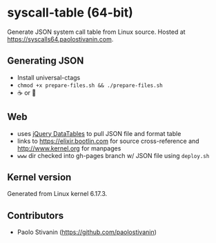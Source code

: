 # syscall-table (64-bit)
Generate JSON system call table from Linux source. Hosted at https://syscalls64.paolostivanin.com.

## Generating JSON
* Install universal-ctags
* `chmod +x prepare-files.sh && ./prepare-files.sh`
* :coffee: or :beer:

## Web
* uses [jQuery DataTables](http://datatables.net/) to pull JSON file and format table
* links to https://elixir.bootlin.com for source cross-reference and http://www.kernel.org for manpages
* `www` dir checked into gh-pages branch w/ JSON file using `deploy.sh`

## Kernel version
Generated from Linux kernel 6.17.3.

## Contributors
* Paolo Stivanin (https://github.com/paolostivanin)
